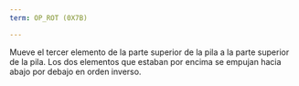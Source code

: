 ```yaml
---
term: OP_ROT (0X7B)

---
```

Mueve el tercer elemento de la parte superior de la pila a la parte superior de la pila. Los dos elementos que estaban por encima se empujan hacia abajo por debajo en orden inverso.